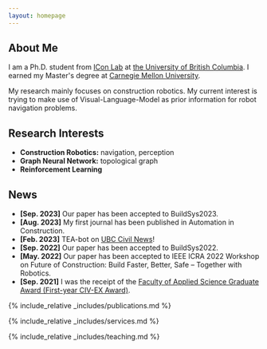 ```yaml
---
layout: homepage
---
```


## About Me

I am a Ph.D. student from [ICon Lab](https://intelconstructlab.github.io/index.html) at [the University of British Columbia](https://www.ubc.ca/). I earned my Master's degree at [Carnegie Mellon University](https://www.cmu.edu/). 

My research mainly focuses on construction robotics. My current interest is trying to make use of Visual-Language-Model as prior information for robot navigation problems.

## Research Interests

- **Construction Robotics:** navigation, perception
- **Graph Neural Network:** topological graph
- **Reinforcement Learning** 

## News

- **[Sep. 2023]** Our paper has been accepted to BuildSys2023.
- **[Aug. 2023]** My first journal has been published in Automation in Construction.
- **[Feb. 2023]** TEA-bot on [UBC Civil News](https://civil.ubc.ca/professor-zhengbo-zou-leverages-robotics-to-enhance-building-efficiency/)!
- **[Sep. 2022]** Our paper has been accepted to BuildSys2022.
- **[May. 2022]** Our paper has been accepted to IEEE ICRA 2022 Workshop on Future of Construction: Build Faster, Better, Safe – Together with Robotics.
- **[Sep. 2021]** I was the receipt of the [Faculty of Applied Science Graduate Award (First-year CIV-EX Award)](https://students.ubc.ca/enrolment/finances/award-search/vancouver/faculty-applied-science/general/6434).

{% include_relative _includes/publications.md %}

{% include_relative _includes/services.md %}

{% include_relative _includes/teaching.md %}
